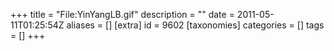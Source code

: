 +++
title = "File:YinYangLB.gif"
description = ""
date = 2011-05-11T01:25:54Z
aliases = []
[extra]
id = 9602
[taxonomies]
categories = []
tags = []
+++


